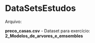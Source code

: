 # DataSetsEstudos

Arquivo:

__preco_casas.csv__ - Dataset para exercício: __2_Modelos_de_arvores_e_emsembles__
